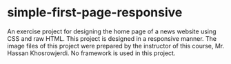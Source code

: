# simple-first-page-responsive

An exercise project for designing the home page of a news website using CSS and raw HTML.
This project is designed in a responsive manner.
The image files of this project were prepared by the instructor of this course, Mr. Hassan Khosrowjerdi.
No framework is used in this project.
